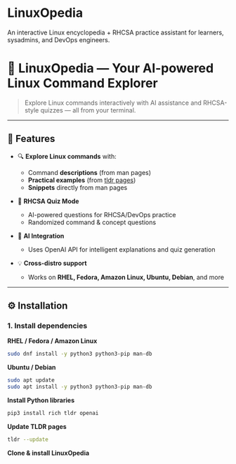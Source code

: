# LinuxOpedia
An interactive Linux encyclopedia + RHCSA practice assistant for learners, sysadmins, and DevOps engineers.

# 🐧 LinuxOpedia — Your AI-powered Linux Command Explorer  

> Explore Linux commands interactively with AI assistance and RHCSA-style quizzes — all from your terminal.

---

## 🔑 Features  

- 🔍 **Explore Linux commands** with:  
  - Command **descriptions** (from man pages)  
  - **Practical examples** (from [tldr pages](https://tldr.sh/))  
  - **Snippets** directly from man pages  

- 🎯 **RHCSA Quiz Mode**  
  - AI-powered questions for RHCSA/DevOps practice  
  - Randomized command & concept questions  

- 🤖 **AI Integration**  
  - Uses OpenAI API for intelligent explanations and quiz generation  

- 💡 **Cross-distro support**  
  - Works on **RHEL, Fedora, Amazon Linux, Ubuntu, Debian**, and more  

---

## ⚙️ Installation  

### 1. Install dependencies  

**RHEL / Fedora / Amazon Linux**
```bash
sudo dnf install -y python3 python3-pip man-db
```

**Ubuntu / Debian**
```bash
sudo apt update
sudo apt install -y python3 python3-pip man-db
```

**Install Python libraries**
```bash
pip3 install rich tldr openai
```

**Update TLDR pages**
```bash
tldr --update
```

**Clone & install LinuxOpedia**
```bash




